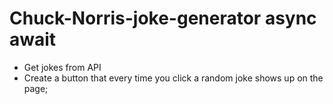 # Chuck-Norris-joke-generator async await
-	Get jokes from API
-	Create a button that every time you click a random joke shows up on the page;
